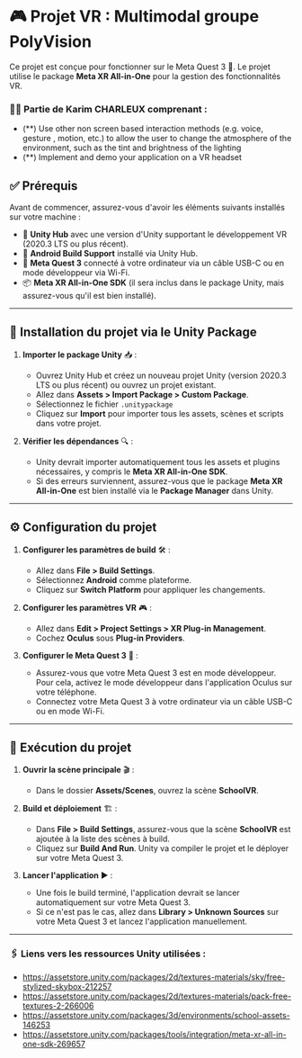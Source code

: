 # 🎮 Projet VR : Multimodal groupe PolyVision
Ce projet est conçue pour fonctionner sur le Meta Quest 3 🥽. Le projet utilise le package **Meta XR All-in-One** pour la gestion des fonctionnalités VR.

### 👨‍💻 Partie de Karim CHARLEUX comprenant :
- (**) Use other non screen based interaction methods (e.g. voice, gesture , motion, etc.) to allow the user to change the atmosphere of the environment, such as the tint and brightness of the lighting
- (**) Implement and demo your application on a VR headset

## ✅ Prérequis
Avant de commencer, assurez-vous d'avoir les éléments suivants installés sur votre machine :
- 🎯 **Unity Hub** avec une version d'Unity supportant le développement VR (2020.3 LTS ou plus récent).
- 📱 **Android Build Support** installé via Unity Hub.
- 🥽 **Meta Quest 3** connecté à votre ordinateur via un câble USB-C ou en mode développeur via Wi-Fi.
- 📦 **Meta XR All-in-One SDK** (il sera inclus dans le package Unity, mais assurez-vous qu'il est bien installé).
---

## 💾 Installation du projet via le Unity Package
1. **Importer le package Unity** 📥 :
   - Ouvrez Unity Hub et créez un nouveau projet Unity (version 2020.3 LTS ou plus récent) ou ouvrez un projet existant.
   - Allez dans **Assets > Import Package > Custom Package**.
   - Sélectionnez le fichier `.unitypackage` 
   - Cliquez sur **Import** pour importer tous les assets, scènes et scripts dans votre projet.

2. **Vérifier les dépendances** 🔍 :
   - Unity devrait importer automatiquement tous les assets et plugins nécessaires, y compris le **Meta XR All-in-One SDK**.
   - Si des erreurs surviennent, assurez-vous que le package **Meta XR All-in-One** est bien installé via le **Package Manager** dans Unity.
---

## ⚙️ Configuration du projet
1. **Configurer les paramètres de build** 🛠️ :
   - Allez dans **File > Build Settings**.
   - Sélectionnez **Android** comme plateforme.
   - Cliquez sur **Switch Platform** pour appliquer les changements.

2. **Configurer les paramètres VR** 🎮 :
   - Allez dans **Edit > Project Settings > XR Plug-in Management**.
   - Cochez **Oculus** sous **Plug-in Providers**.

3. **Configurer le Meta Quest 3** 🔧 :
   - Assurez-vous que votre Meta Quest 3 est en mode développeur. Pour cela, activez le mode développeur dans l'application Oculus sur votre téléphone.
   - Connectez votre Meta Quest 3 à votre ordinateur via un câble USB-C ou en mode Wi-Fi.
---

## 🚀 Exécution du projet
1. **Ouvrir la scène principale** 🎬 :
   - Dans le dossier **Assets/Scenes**, ouvrez la scène **SchoolVR**.

2. **Build et déploiement** 🏗️ :
   - Dans **File > Build Settings**, assurez-vous que la scène **SchoolVR** est ajoutée à la liste des scènes à build.
   - Cliquez sur **Build And Run**. Unity va compiler le projet et le déployer sur votre Meta Quest 3.

3. **Lancer l'application** ▶️ :
   - Une fois le build terminé, l'application devrait se lancer automatiquement sur votre Meta Quest 3.
   - Si ce n'est pas le cas, allez dans **Library > Unknown Sources** sur votre Meta Quest 3 et lancez l'application manuellement.
---

### 🖇️ Liens vers les ressources Unity utilisées : 
- https://assetstore.unity.com/packages/2d/textures-materials/sky/free-stylized-skybox-212257
- https://assetstore.unity.com/packages/2d/textures-materials/pack-free-textures-2-266006
- https://assetstore.unity.com/packages/3d/environments/school-assets-146253
- https://assetstore.unity.com/packages/tools/integration/meta-xr-all-in-one-sdk-269657
